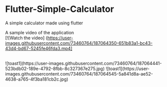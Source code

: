 # Flutter-Simple-Calculator
A simple calculator made using flutter

A sample video of the application<br>
[![Watch the video] (https://user-images.githubusercontent.com/73460764/187064350-651b83a1-bc43-43d4-bd67-5245fe46fda3.mp4]

<br>
![toast1](https://user-images.githubusercontent.com/73460764/187064441-523bdb02-189e-4792-8fbb-8c327367e275.jpg)
![toast1](https://user-images.githubusercontent.com/73460764/187064545-5a841d8a-ae52-4638-a765-4f3ba181cb2c.jpg)
